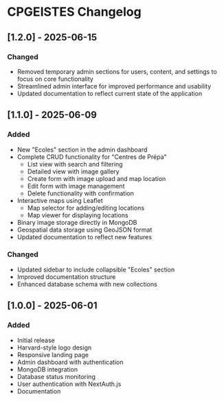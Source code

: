 # CPGEISTES Changelog

## [1.2.0] - 2025-06-15

### Changed
- Removed temporary admin sections for users, content, and settings to focus on core functionality
- Streamlined admin interface for improved performance and usability
- Updated documentation to reflect current state of the application

## [1.1.0] - 2025-06-09

### Added
- New "Ecoles" section in the admin dashboard
- Complete CRUD functionality for "Centres de Prépa"
  - List view with search and filtering
  - Detailed view with image gallery
  - Create form with image upload and map location
  - Edit form with image management
  - Delete functionality with confirmation
- Interactive maps using Leaflet
  - Map selector for adding/editing locations
  - Map viewer for displaying locations
- Binary image storage directly in MongoDB
- Geospatial data storage using GeoJSON format
- Updated documentation to reflect new features

### Changed
- Updated sidebar to include collapsible "Ecoles" section
- Improved documentation structure
- Enhanced database schema with new collections

## [1.0.0] - 2025-06-01

### Added
- Initial release
- Harvard-style logo design
- Responsive landing page
- Admin dashboard with authentication
- MongoDB integration
- Database status monitoring
- User authentication with NextAuth.js
- Documentation 